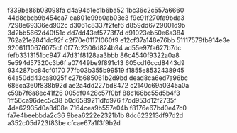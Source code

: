 f339be86b03098fa
d4a94b1ec1b6ba52
1bc36c2c557a6660
44d8ebcb9b454ca7
ea801e99b0ab03e3
f9e91f270fa9bda3
7298e69336ed902c
d3061c8337f2fef6
d859dd6729001d9b
3d2bb5662d40f51c
dd7dd43ef5773f7d
d91023eb50e6a384
762a21e2841dc92f
c2f70e01171060f9
e12cf37a148e76bb
51117579fb914e3e
92061f10676075cf
0f77c2306d824b94
ad55e97fa627b7dc
fefb3313151bc947
47d31f8128aa3bbb
86c4540f9322a0a8
5e594d57320c3b6f
a07449be9f891c13
605cd16ccd8443d9
934287bc84cf0170
77fb03b355b99519
f1855e8532438945
64a50dd43ca8025f
c27b685061b2d9bd
dead8ca6ed7a96bc
686ca360f838b92d
ae2a4dd227bd8472
c2140c69a0345a0a
c59b7f6a8ec41f26
005df0428c57f0bf
88c166bc55d5b4f3
1ff56ca96dec5c38
b0d6589211dfd976
f7dd953d12f2735f
4de62935d0a8d08e
7164cea9b557e04b
f8176e67bd0e47c0
fa7e4beebbda2c36
9bea6222e2321b1b
8dc623213df97d2d
a352c05d723f83be
cfcae67a1f3f9b2d
